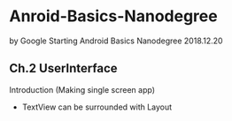 # Anroid-Basics-Nanodegree
by Google
Starting Android Basics Nanodegree 2018.12.20

## Ch.2 UserInterface
Introduction (Making single screen app)

+ TextView can be surrounded with Layout
